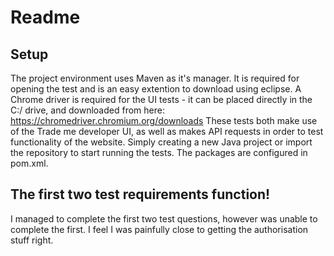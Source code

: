 # Readme

## Setup
The project environment uses Maven as it's manager. It is required for opening the test and is an easy extention to download using eclipse.
A Chrome driver is required for the UI tests - it can be placed directly in the C:/ drive, and downloaded from here:
https://chromedriver.chromium.org/downloads
These tests both make use of the Trade me developer UI, as well as makes API requests in order to test functionality of the website.
Simply creating a new Java project or import the repository to start running the tests. The packages are configured in pom.xml.

## The first two test requirements function!
I managed to complete the first two test questions, however was unable to complete the first. I feel I was painfully close to getting the authorisation stuff right.
